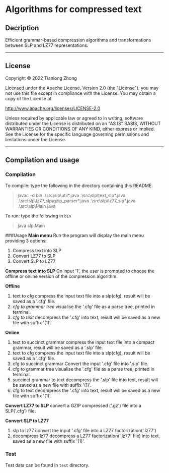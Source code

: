 # Algorithms for compressed text

## Decription

Efficient grammar-based compression algorithms and transformations between SLP and LZ77 representations.

---

## License

Copyright © 2022 Tianlong Zhong

Licensed under the Apache License, Version 2.0 (the "License"); you may not use this file except in compliance with the License. You may obtain a copy of the License at

http://www.apache.org/licenses/LICENSE-2.0

Unless required by applicable law or agreed to in writing, software distributed under the License is distributed on an "AS IS" BASIS, WITHOUT WARRANTIES OR CONDITIONS OF ANY KIND, either express or implied. See the License for the specific language governing permissions and limitations under the License.

---

## Compilation and usage

### Compilation

To compile: type the following in the directory containing this README.

> javac -d bin .\src\slp\util\*.java .\src\slp\text_slp\*.java .\src\slp\lz77_slp\gzip_parser\*.java .\src\slp\lz77_slp\*.java .\src\slp\Main.java

To run: type the following in `bin`

> java slp.Main

###Usage
**Main menu**
Run the program will display the main menu providing 3 options:

1. Compress text into SLP
2. Convert LZ77 to SLP
3. Convert SLP to LZ77

**Compress text into SLP**
On input '1', the user is prompted to choose the offline or online version of the compression algorithm.

**Offline**

1. text to cfg
   compress the input text file into a slp(cfg), result will be saved as a '.cfg' file.
2. _cfg to grammar tree_
   visualise the '.cfg' file as a parse tree, printed in terminal.
3. _cfg to text_
   decompress the '.cfg' into text, result will be saved as a new file with suffix '(1)'.

**Online**

1. text to succinct grammar
   compress the input text file into a compact grammar, result will be saved as a '.slp' file.
2. text to cfg
   compress the input text file into a slp(cfg), result will be saved as a '.cfg' file.
3. cfg to succinct grammar
   Convert the input '.cfg' file into '.slp' file.
4. cfg to grammar tree
   visualise the '.cfg' file as a parse tree, printed in terminal.
5. succinct grammar to text
   decompress the '.slp' file into text, result will be saved as a new file with suffix '(1)'.
6. cfg to text
   decompress the '.cfg' into text, result will be saved as a new file with suffix '(1)'.

**Convert LZ77 to SLP**
convert a GZIP compressed ('.gz') file into a SLP('.cfg') file.

**Convert SLP to LZ77**

1. slp to lz77
   convert the input '.cfg' file into a LZ77 factorization('.lz77')
2. decompress lz77
   decompress a LZ77 factorization('.lz77' file) into text, saved as a new file with suffix '(1)'.

### Test

Test data can be found in `test` directory.
